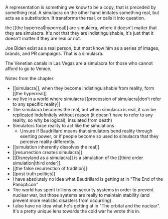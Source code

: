 A representation is something we know to be a copy, that is preceded by something real. A simulacra on the other hand imitates something real, but acts as a substitution. It transforms the real, or calls it into question.

the [[the hyperreal|hyperreal]] are simulacra, where it doesn't matter that they are simulacra. It's not that they are indistinguishable, it's just that it doesn't matter if they are real or not.

Joe Biden exist as a real person, but most know him as a series of images, brands, and PR campaigns. That is a simulacra.

The Venetian canals in Las Vegas are a simulacra for those who cannot afford to go to Venice.

Notes from the chapter:

 - [[simulacra]], when they become indistinguishable from reality, form [[the hyperreal]]
 - we live in a world where simulacra [[precession of simulacra|don't refer to any specific reality]]
 - The simulacra becomes the real, but when simulacra is real, it can be replicated indefinitely without reason (it doesn't have to refer to any reality, so why be logical), insulated from death)
 - Simulators force reality to act like the simulations
   * Unsure if Baudrillard means that simulators bend reality through exerting power, or if people become so used to simulacra that they perceive reality differently.
 - [[simulation inherently dissolves the real]]
 - [[resurrection creates simulacra]]
 - [[Disneyland as a simulacra]] is a simulation of the [[third order simulation|third order]].
 - [[the false resurrection of tradition]]
 - [[post truth politics]]
 - I have absolutely no idea what Baudrillard is getting at in "The End of the Panopticon"
 - The world has spent trillions on security systems in order to prevent nuclear war, but those systems are really to maintain stability (and prevent more realistic disasters from occurring)
 - I also have no idea what he's getting at in "The orbital and the nuclear". It's a pretty unique lens towards the cold war he wrote this in.
